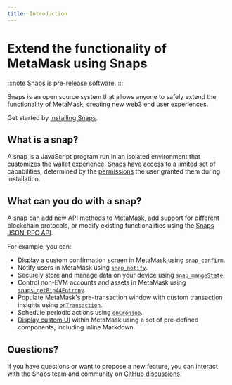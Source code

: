 ```yaml
---
title: Introduction
---
```


# Extend the functionality of MetaMask using Snaps

:::note
Snaps is pre-release software.
:::

Snaps is an open source system that allows anyone to safely extend the functionality of MetaMask,
creating new web3 end user experiences.

Get started by [installing Snaps](get-started/install-snaps.md).

## What is a snap?

A snap is a JavaScript program run in an isolated environment that customizes the wallet experience.
Snaps have access to a limited set of capabilities, determined by the
[permissions](how-to/request-permissions.md) the user granted them during installation.

## What can you do with a snap?

A snap can add new API methods to MetaMask, add support for different blockchain protocols, or
modify existing functionalities using the [Snaps JSON-RPC API](reference/rpc-api.md).

For example, you can:

- Display a custom confirmation screen in MetaMask using [`snap_confirm`](reference/rpc-api.md#snap_confirm).
- Notify users in MetaMask using [`snap_notify`](reference/rpc-api.md#snap_notify).
- Securely store and manage data on your device using [`snap_mangeState`](reference/rpc-api.md#snap_managestate).
- Control non-EVM accounts and assets in MetaMask using [`snaps_getBip44Entropy`](reference/rpc-api.md#snap_getbip44entropy).
- Populate MetaMask's pre-transaction window with custom transaction insights using [`onTransaction`](reference/exports.md#ontransaction).
- Schedule periodic actions using [`onCronjob`](reference/exports.md#oncronjob).
- [Display custom UI](how-to/use-custom-ui.md) within MetaMask using a set of pre-defined components,
  including inline Markdown.

## Questions?

If you have questions or want to propose a new feature, you can interact with the Snaps team and
community on [GitHub discussions](https://github.com/MetaMask/snaps-skunkworks/discussions).
